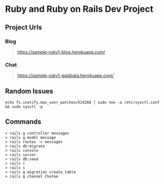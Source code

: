 # Ruby and Ruby on Rails Dev Project


## Project Urls


### Blog 

> https://sample-ruby1-blog.herokuapp.com/

### Chat 

> https://sample-ruby1-galabata.herokuapp.com/


## Random Issues

```
echo fs.inotify.max_user_watches=524288 | sudo tee -a /etc/sysctl.conf && sudo sysctl -p

```


## Commands

```
> rails g controller messages
> rails g model message
> rails routes -c messages
> rails db:migrate
> rails console
> rails server
> rails db:seed
> rails c
> rails s
> rails g migration create_table
> rails g channel Chatee
```
